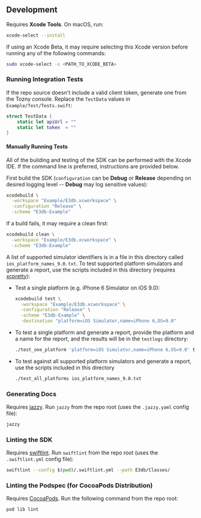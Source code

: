 ## Development

Requires **Xcode Tools**. On macOS, run:

```bash
xcode-select --install
```

If using an Xcode Beta, it may require selecting this Xcode version before
running any of the following commands:

```bash
sudo xcode-select -s <PATH_TO_XCODE_BETA>
```

### Running Integration Tests

If the repo source doesn't include a valid client token, generate one from the
Tozny console. Replace the `TestData` values in `Example/Test/Tests.swift`:

```swift
struct TestData {
    static let apiUrl = ""
    static let token  = ""
}
```

#### Manually Running Tests

All of the building and testing of the SDK can be performed with the Xcode IDE.
If the command line is preferred, instructions are provided below.

First build the SDK (`configuration` can be **Debug** or **Release** depending
on desired logging level -- **Debug** may log sensitive values):

```bash
xcodebuild \
  -workspace "Example/E3db.xcworkspace" \
  -configuration "Release" \
  -scheme "E3db-Example"
```

If a build fails, it may require a clean first:

```bash
xcodebuild clean \
  -workspace "Example/E3db.xcworkspace" \
  -scheme "E3db-Example"
```

A list of supported simulator identifiers is in a file in this directory called
`ios_platform_names_9.0.txt`. To test supported platform simulators and generate
a report, use the scripts included in this directory (requires
[xcpretty](https://github.com/supermarin/xcpretty)):

- Test a single platform (e.g. iPhone 6 Simulator on iOS 9.0):

  ```bash
  xcodebuild test \
    -workspace "Example/E3db.xcworkspace" \
    -configuration "Release" \
    -scheme "E3db-Example" \
    -destination "platform=iOS Simulator,name=iPhone 6,OS=9.0"
  ```

- To test a single platform and generate a report, provide the platform and a
  name for the report, and the results will be in the `testlogs` directory:

  ```bash
  ./test_one_platform 'platform=iOS Simulator,name=iPhone 6,OS=9.0' test-name
  ```

- To test against all supported platform simulators and generate a report, use
  the scripts included in this directory

  ```bash
  ./test_all_platforms ios_platform_names_9.0.txt
  ```

### Generating Docs

Requires [jazzy](https://github.com/realm/jazzy). Run `jazzy` from the repo
root (uses the `.jazzy.yaml` config file):

```bash
jazzy
```

### Linting the SDK

Requires [swiftlint](https://github.com/realm/SwiftLint). Run `swiftlint` from
the repo root (uses the `.swiftlint.yml` config file):

```bash
swiftlint --config $(pwd)/.swiftlint.yml --path E3db/Classes/
```

### Linting the Podspec (for CocoaPods Distribution)

Requires [CocoaPods](http://cocoapods.org). Run the following command
from the repo root:

```bash
pod lib lint
```
